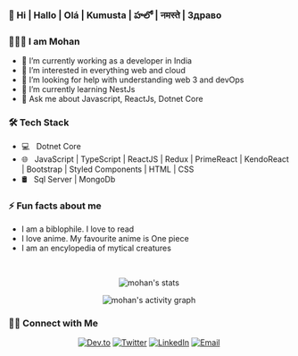 ### 👋 Hi | Hallo | Olá | Kumusta | హలో | नमस्ते | Здраво
### 👨🏻‍💻 I am Mohan 
- 🔭 I’m currently working as a developer in India
- 👀 I’m interested in everything web and cloud
- 🤔 I’m looking for help with understanding web 3 and devOps
- 🌱 I’m currently learning NestJs
- 💬 Ask me about Javascript, ReactJs, Dotnet Core


### 🛠 Tech Stack

- 💻 &nbsp; Dotnet Core
- 🌐 &nbsp; JavaScript | TypeScript | ReactJS | Redux | PrimeReact | KendoReact | Bootstrap | Styled Components | HTML | CSS 
- 🛢 &nbsp; Sql Server | MongoDb

### ⚡ Fun facts about me
- I am a biblophile. I love to read
- I love anime. My favourite anime is One piece
- I am an encylopedia of mytical creatures

<br/>

<p align="center">
  <img src = "https://github-readme-stats.vercel.app/api?username=mohan-murali&show_icons=true&theme=radical" alt="mohan's stats"/>
</p>
<p align ="center">
  <img src = "https://activity-graph.herokuapp.com/graph?username=mohan-murali&theme=redical" alt="mohan's activity graph"/>
 </p>

### 🤝🏻 Connect with Me

<p align="center">
<a href="https://dev.to/_mohanmurali"><img alt="Dev.to" src="https://img.shields.io/badge/Dev.to-gray?style=flat-square&logo=dev-to"></a>
<a href="https://twitter.com/_MohanMurali" target="blank"><img alt="Twitter" src="https://img.shields.io/badge/twitter-gray?style=flat-square&logo=twitter"/></a>  
<a href="https://www.linkedin.com/in/mohan-murali-b-m-24903864/"><img alt="LinkedIn" src="https://img.shields.io/badge/LinkedIn-gray?style=flat-square&logo=linkedin"></a>
<a href="mailto:mohanmuralid28@gmail.com"><img alt="Email" src="https://img.shields.io/badge/Email-mohanmuralid28@gmail.com-blue?style=flat-square&logo=gmail"></a>
</p>



<!--
**mohan-murali/mohan-murali** is a ✨ _special_ ✨ repository because its `README.md` (this file) appears on your GitHub profile.

Here are some ideas to get you started:

- 🔭 I’m currently working on ...
- 🌱 I’m currently learning ...
- 👯 I’m looking to collaborate on ...
- 🤔 I’m looking for help with ...
- 💬 Ask me about ...
- 📫 How to reach me: ...
- 😄 Pronouns: ...
- ⚡ Fun fact: ...
-->
